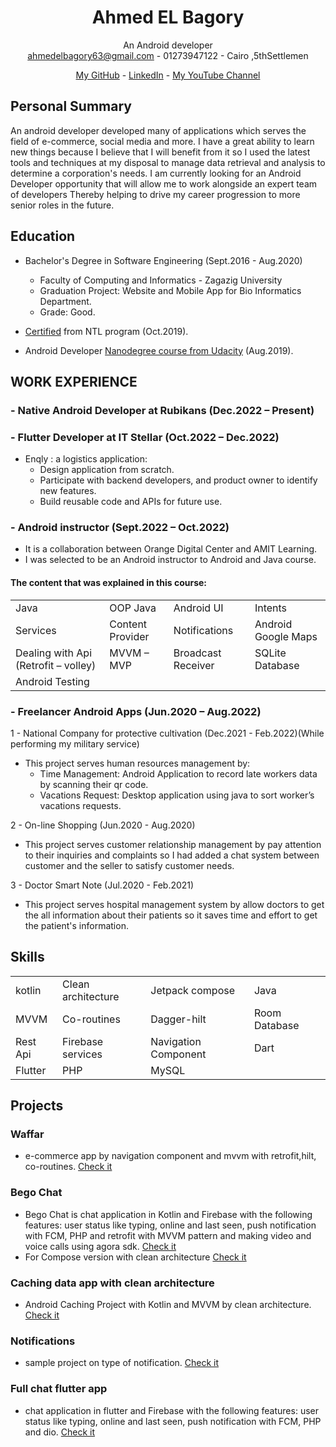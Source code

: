 <h1 align="center">Ahmed EL Bagory </h1>

<div
<h1 align="center">An Android developer</h1></br>
<a href = "mailto: ahmedelbagory63@gmail.com">ahmedelbagory63@gmail.com</a> -  01273947122 - Cairo ,5thSettlemen

[My GitHub](https://github.com/ahmedelbagory332) -
[LinkedIn](https://www.linkedin.com/in/ahmedelbagory288) -
[My YouTube Channel](https://www.youtube.com/channel/UCke6v-C2COEeenMqgngpQJA)


</div>



## Personal Summary
An android developer developed many of applications which serves the field of e-commerce, social media
and more. I have a great ability to learn new things because I believe that I will benefit from it so I used the
latest tools and techniques at my disposal to manage data retrieval and analysis to determine a corporation's
needs. I am currently looking for an Android Developer opportunity that will allow me to work alongside an
expert team of developers Thereby helping to drive my career progression to more senior roles in the future.

## Education

- Bachelor's Degree in Software Engineering (Sept.2016 - Aug.2020)
   - Faculty of Computing and Informatics - Zagazig University
   - Graduation Project: Website and Mobile App for Bio Informatics Department.
   - Grade: Good.

- [Certified](https://github.com/ahmedelbagory332/NTL-Certification/blob/main/NTL-Certification.jpg) from NTL program (Oct.2019).
- Android Developer [Nanodegree course from Udacity](https://graduation.udacity.com/confirm/ND2DDMQP) (Aug.2019).


## WORK EXPERIENCE
### - Native Android Developer at Rubikans (Dec.2022 – Present)
### - Flutter Developer at IT Stellar (Oct.2022 – Dec.2022) 
- Enqly : a logistics application:
   - Design application from scratch.
   - Participate with backend developers, and product owner to identify new features.
   - Build reusable code and APIs for future use.
### - Android instructor (Sept.2022 – Oct.2022)
 - It is a collaboration between Orange Digital Center and AMIT Learning.
 - I was selected to be an Android instructor to Android and Java course. 
 #### The content that was explained in this course:
 <table>
  <tr>
    <td>Java</td>
    <td>OOP Java</td>
    <td>Android UI</td>
    <td>Intents</td>
  </tr>
   <tr>
    <td>Services</td>
    <td>Content Provider</td>
    <td>Notifications</td>
    <td>Android Google Maps</td>
  </tr>
   <tr>
    <td>Dealing with Api (Retrofit – volley)</td>
    <td>MVVM – MVP</td>
    <td>Broadcast Receiver</td>
     <td>SQLite Database</td>
  </tr>
   <tr>
    <td>Android Testing</td>
  </tr>
 </table>

 
### - Freelancer Android Apps (Jun.2020 – Aug.2022)
1 - National Company for protective cultivation (Dec.2021 - Feb.2022)(While performing my military service)
- This project serves human resources management by:
  - Time Management: Android Application to record late workers data by scanning their qr code.
  - Vacations Request: Desktop application using java to sort worker’s vacations requests.

2 - On-line Shopping (Jun.2020 - Aug.2020)
- This project serves customer relationship management by pay attention to their inquiries and complaints so I had
added a chat system between customer and the seller to satisfy customer needs.

3 - Doctor Smart Note (Jul.2020 - Feb.2021)
- This project serves hospital management system
by allow doctors to get the all information about their patients so it saves time and effort to get the patient's information.

## Skills

<table>
  <tr>
    <td>kotlin</td>
    <td>Clean architecture</td>
    <td>Jetpack compose</td>
    <td>Java</td>
  </tr>
   <tr>
    <td>MVVM</td>
    <td>Co-routines</td>
    <td>Dagger-hilt</td>
    <td>Room Database</td>
  </tr>
   <tr>
    <td>Rest Api</td>
    <td>Firebase services</td>
    <td>Navigation Component</td>
    <td>Dart</td>
  </tr>
   <tr>
      <td>Flutter</td>
     <td>PHP</td>
     <td>MySQL</td>
  </tr>
 </table>


## Projects

### Waffar
- e-commerce app by navigation component and mvvm with retrofit,hilt, co-routines. [Check it](https://github.com/ahmedelbagory332/Waffar)

###  Bego Chat
- Bego Chat is chat application in Kotlin and Firebase with the following features: user status like typing,
 online and last seen, push notification with FCM, PHP and retrofit with
MVVM pattern and making video and voice calls using agora sdk. [Check it](https://github.com/ahmedelbagory332/Bego_Chat)
- For Compose version with clean architecture  [Check it](https://github.com/ahmedelbagory332/Compose-ChatApp)

### Caching data app with clean architecture
- Android Caching Project with Kotlin and MVVM by clean architecture. [Check it](https://github.com/ahmedelbagory332/Caching_Data_With_Clean_Architecture)

### Notifications
- sample project on type of notification. [Check it](https://github.com/ahmedelbagory332/Notification)

###  Full chat flutter app
- chat application in flutter and Firebase with the following features: user status like
typing, online and last seen, push notification with FCM, PHP and dio. [Check it](https://github.com/ahmedelbagory332/full_chat_flutter_app)
